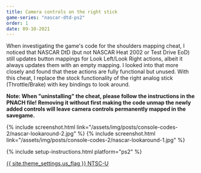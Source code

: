 ```yaml
---
title: Camera controls on the right stick
game-series: "nascar-dtd-ps2"
order: 1
date: 09-10-2021
---
```


When investigating the game's code for the shoulders mapping cheat, I noticed that NASCAR DtD (but not NASCAR Heat 2002 or Test Drive EoD)
still updates button mappings for Look Left/Look Right actions, albeit it always updates them with an empty mapping.
I looked into that more closely and found that these actions are fully functional but unused.
With this cheat, I replace the stock functionality of the right analog stick (Throttle/Brake) with key bindings to look around.

**Note: When "uninstalling" the cheat, please follow the instructions in the PNACH file!
Removing it without first making the code unmap the newly added controls will leave camera controls permanently mapped in the savegame.**

<div class="media-container small">
{% include screenshot.html link="/assets/img/posts/console-codes-2/nascar-lookaround-2.jpg" %}
{% include screenshot.html link="/assets/img/posts/console-codes-2/nascar-lookaround-1.jpg" %}
</div>

{% include setup-instructions.html platform="ps2" %}

<a href="https://github.com/CookiePLMonster/Console-Cheat-Codes/blob/master/PS2/NASCAR%20Dirt%20to%20Daytona/Camera%20controls%20on%20right%20stick/2EA87CC5_lookaround.pnach" class="button" role="button" target="_blank">{{ site.theme_settings.us_flag }} NTSC-U</a>
